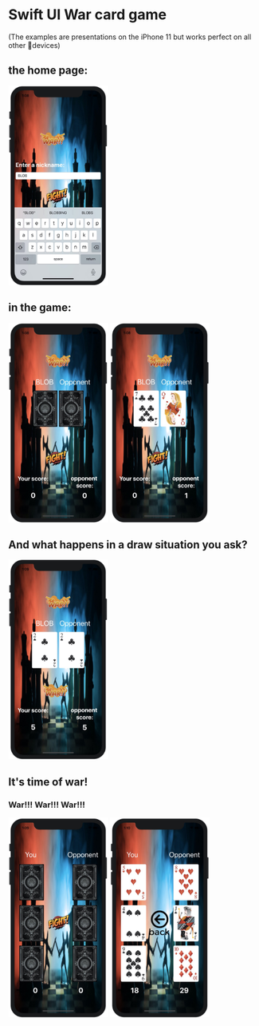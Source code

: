 # Swift UI War card game
(The examples are presentations on the iPhone 11 but works perfect on all other devices)

## the home page:

<img src="https://github.com/edenvvv/War_The_Game/blob/master/How_does_it_look/Home_page.jpg" width="200" height="400" />

## in the game:

<img src="https://github.com/edenvvv/War_The_Game/blob/master/How_does_it_look/War_back.jpg" width="200" height="400" />  <img src="https://github.com/edenvvv/War_The_Game/blob/master/How_does_it_look/War_cards.jpg" width="200" height="400" />

## And what happens in a draw situation you ask?

<img src="https://github.com/edenvvv/War_The_Game/blob/master/How_does_it_look/Draw_case.jpg" width="200" height="400" />

## It's time of war!
### War!!! War!!! War!!!

<img src="https://github.com/edenvvv/War_The_Game/blob/master/How_does_it_look/Back_war_case.jpg" width="200" height="400" />  <img src="https://github.com/edenvvv/War_The_Game/blob/master/How_does_it_look/Case_war_cards.jpg" width="200" height="400" />
